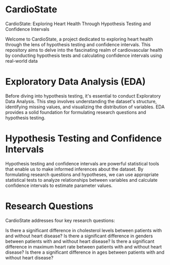 # CardioState
CardioState: Exploring Heart Health Through Hypothesis Testing and Confidence Intervals

Welcome to CardioState, a project dedicated to exploring heart health through the lens of hypothesis testing and confidence intervals. This repository aims to delve into the fascinating realm of cardiovascular health by conducting hypothesis tests and calculating confidence intervals using real-world data

# Exploratory Data Analysis (EDA)
Before diving into hypothesis testing, it's essential to conduct Exploratory Data Analysis. This step involves understanding the dataset's structure, identifying missing values, and visualizing the distribution of variables. EDA provides a solid foundation for formulating research questions and hypothesis testing.

# Hypothesis Testing and Confidence Intervals
Hypothesis testing and confidence intervals are powerful statistical tools that enable us to make informed inferences about the dataset. By formulating research questions and hypotheses, we can use appropriate statistical tests to analyze relationships between variables and calculate confidence intervals to estimate parameter values.

# Research Questions
CardioState addresses four key research questions:

Is there a significant difference in cholesterol levels between patients with and without heart disease?
Is there a significant difference in genders between patients with and without heart disease?
Is there a significant difference in maximum heart rate between patients with and without heart disease?
Is there a significant difference in ages between patients with and without heart disease?

